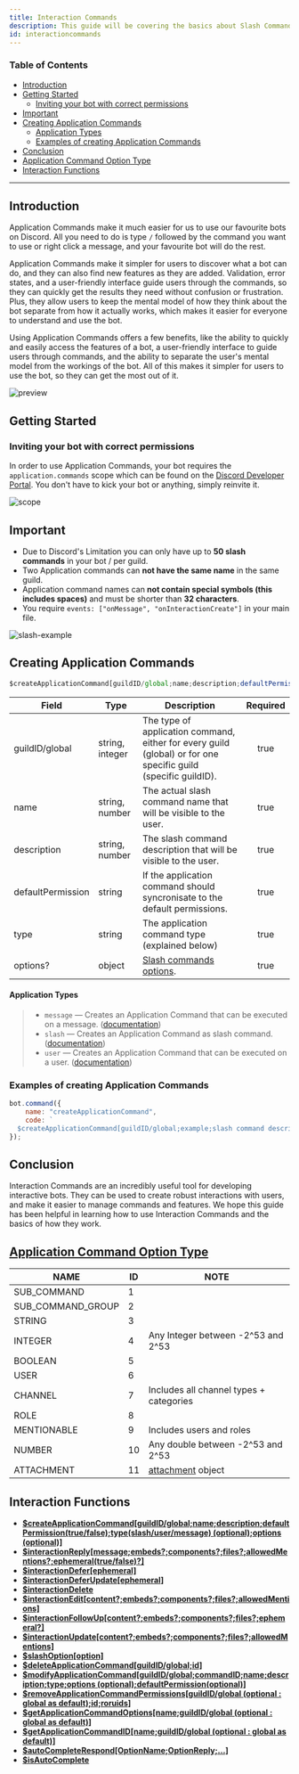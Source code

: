 ```yaml
---
title: Interaction Commands
description: This guide will be covering the basics about Slash Commands and their functionality. As well as everything else you might need to know.
id: interactioncommands
---
```


### Table of Contents
- [Introduction](#introduction)
- [Getting Started](#getting-started)
  - [Inviting your bot with correct permissions](#inviting-your-bot-with-correct-permissions)
- [Important](#important)
- [Creating Application Commands](#creating-application-commands)
    - [Application Types](#application-types)
  - [Examples of creating Application Commands](#examples-of-creating-application-commands)
- [Conclusion](#conclusion)
- [Application Command Option Type](#application-command-option-type)
- [Interaction Functions](#interaction-functions)

---

## Introduction

Application Commands make it much easier for us to use our favourite bots on Discord. All you need to do is type `/` followed by the command you want to use or right click a message, and your favourite bot will do the rest.

Application Commands make it simpler for users to discover what a bot can do, and they can also find new features as they are added. Validation, error states, and a user-friendly interface guide users through the commands, so they can quickly get the results they need without confusion or frustration. Plus, they allow users to keep the mental model of how they think about the bot separate from how it actually works, which makes it easier for everyone to understand and use the bot.

Using Application Commands offers a few benefits, like the ability to quickly and easily access the features of a bot, a user-friendly interface to guide users through commands, and the ability to separate the user's mental model from the workings of the bot. All of this makes it simpler for users to use the bot, so they can get the most out of it.

![preview](https://raw.githubusercontent.com/aoijs/website/main/assets/images/previews/application-commands.png)

## Getting Started

### Inviting your bot with correct permissions

In order to use Application Commands, your bot requires the `application.commands` scope which can be found on
the [Discord Developer Portal](https://discord.com/developers/applications/). You don't have to kick your bot or
anything, simply reinvite it.

![scope](https://media.discordapp.net/attachments/1061712111052521493/1062539303386873929/image_5.png?width=1200&height=447)

## Important

* Due to Discord's Limitation you can only have up to **50 slash commands** in your bot / per guild.
* Two Application commands can **not have the same name** in the same guild.
* Application command names can **not contain special symbols (this includes spaces)** and must be shorter than **32 characters**.
* You require `events: ["onMessage", "onInteractionCreate"]` in your main file.

![slash-example](https://cdn.discordapp.com/attachments/1061712111052521493/1062559509601591427/image_6.png)

## Creating Application Commands

```js
$createApplicationCommand[guildID/global;name;description;defaultPermission(true/false);type(slash/user/message);options?]
```

| Field             | Type            | Description                                                                                                    | Required |
| ----------------- | --------------- | -------------------------------------------------------------------------------------------------------------- | :------: |
| guildID/global    | string, integer | The type of application command, either for every guild (global) or for one specific guild (specific guildID). |   true   |
| name              | string, number  | The actual slash command name that will be visible to the user.                                                |   true   |
| description       | string, number  | The slash command description that will be visible to the user.                                                |   true   |
| defaultPermission | string          | If the application command should syncronisate to the default permissions.                                     |   true   |
| type              | string          | The application command type (explained below)                                                                 |   true   |
| options?          | object          | [Slash commands options](#examples-of-creating-application-commands).                                          |   true   |

#### Application Types

> * `message` — Creates an Application Command that can be executed on a message. ([documentation](https://discord.com/developers/docs/interactions/application-commands#message-commands))
> * `slash` — Creates an Application Command as slash command. ([documentation](https://discord.com/developers/docs/interactions/application-commands))
> * `user` — Creates an Application Command that can be executed on a user. ([documentation](https://discord.com/developers/docs/interactions/application-commands#user-commands))

### Examples of creating Application Commands

```js
bot.command({
    name: "createApplicationCommand",
    code: `
  $createApplicationCommand[guildID/global;example;slash command description!;true;slash]`
});

```

## Conclusion

Interaction Commands are an incredibly useful tool for developing interactive bots. They can be used to create robust
interactions with users, and make it easier to manage commands and features. We hope this guide has been helpful in
learning how to use Interaction Commands and the basics of how they work.

## [Application Command Option Type](https://discord.com/developers/docs/interactions/application-commands#application-command-object-application-command-option-type)

| NAME              | ID  | NOTE                                                                                         |
| ----------------- | --- | -------------------------------------------------------------------------------------------- |
| SUB_COMMAND       | 1   |                                                                                              |
| SUB_COMMAND_GROUP | 2   |                                                                                              |
| STRING            | 3   |                                                                                              |
| INTEGER           | 4   | Any Integer between -2^53 and 2^53                                                           |
| BOOLEAN           | 5   |                                                                                              |
| USER              | 6   |                                                                                              |
| CHANNEL           | 7   | Includes all channel types + categories                                                      |
| ROLE              | 8   |                                                                                              |
| MENTIONABLE       | 9   | Includes users and roles                                                                     |
| NUMBER            | 10  | Any double between -2^53 and 2^53                                                            |
| ATTACHMENT        | 11  | [attachment](https://discord.com/developers/docs/resources/channel#attachment-object) object |

## Interaction Functions

* **[$createApplicationCommand[guildID/global;name;description;defaultPermission(true/false);type(slash/user/message) (optional);options (optional)]](../../functions/interaction-related/createApplicationCommand.md)**
* **[$interactionReply[message;embeds?;components?;files?;allowedMentions?;ephemeral(true/false)?]](../../functions/event-related/interactionReply.md)**
* **[$interactionDefer[ephemeral]](../../functions/event-related/interactionDefer.md)**
* **[$interactionDeferUpdate[ephemeral]](../../functions/event-related/interactionDeferUpdate.md)**
* **[$interactionDelete](../../functions/event-related/interactionDelete.md)**
* **[$interactionEdit[content?;embeds?;components?;files?;allowedMentions]](../../functions/event-related/interactionEdit.md)**
* **[$interactionFollowUp[content?;embeds?;components?;files?;ephemeral?]](../../functions/event-related/interactionFollowUp.md)**
* **[$interactionUpdate[content?;embeds?;components?;files?;allowedMentions]](../../functions/event-related/interactionUpdate.md)**
* **[$slashOption[option]](../../functions/event-related/slashOption.md)**
* **[$deleteApplicationCommand[guildID/global;id]](../../functions/interaction-related/deleteApplicationCommand.md)**
* **[$modifyApplicationCommand[guildID/global;commandID;name;description;type;options (optional);defaultPermission(optional)]](../../functions/interaction-related/modifyApplicationCommand.md)**
* **[$removeApplicationCommandPermissions[guildID/global (optional : global as default);id;roruids]](../../functions/interaction-related/removeApplicationCommandPermissions.md)**
* **[$getApplicationCommandOptions[name;guildID/global (optional : global as default)]](../../functions/misc-related/getApplicationCommandOptions.md)**
* **[$getApplicationCommandID[name;guildID/global (optional : global as default)]](../../functions/misc-related/getApplicationCommandID.md)**
* **[$autoCompleteRespond[OptionName;OptionReply;...]](../../functions/interaction-related/autoCompleteRespond.md)**
* **[$isAutoComplete](../../functions/interaction-related/isAutoComplete.md)**
